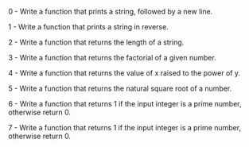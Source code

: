 0 - Write a function that prints a string, followed by a new line. 

1 - Write a function that prints a string in reverse. 

2 - Write a function that returns the length of a string. 

3 - Write a function that returns the factorial of a given number. 

4 - Write a function that returns the value of x raised to the power of y. 

5 - Write a function that returns the natural square root of a number. 

6 - Write a function that returns 1 if the input integer is a prime number, otherwise return 0. 

7 - Write a function that returns 1 if the input integer is a prime number, otherwise return 0. 

